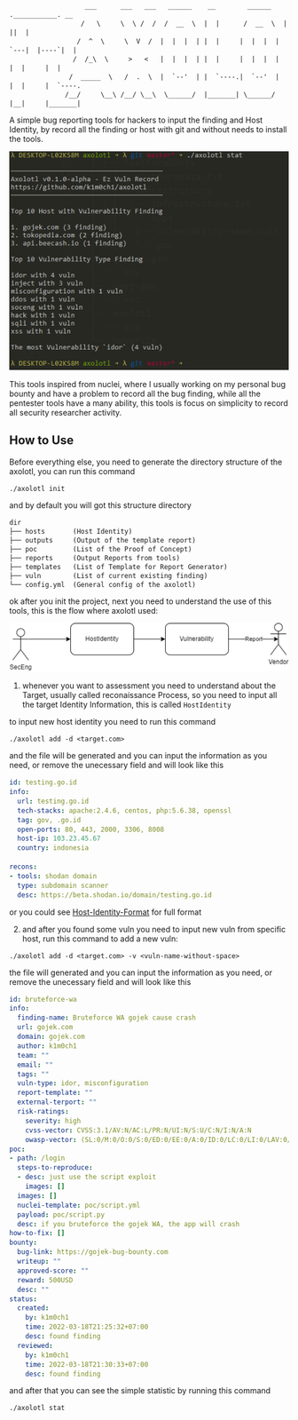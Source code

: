 ```
                   ___      ___   ___   ______    __        ______   .___________. __
                  /   \     \  \ /  /  /  __  \  |  |      /  __  \  |           ||  |
                 /  ^  \     \  V  /  |  |  |  | |  |     |  |  |  | `---|  |----`|  |
                /  /_\  \     >   <   |  |  |  | |  |     |  |  |  |     |  |     |  |
               /  _____  \   /  .  \  |  `--'  | |  `----.|  `--'  |     |  |     |  `----.
              /__/     \__\ /__/ \__\  \______/  |_______| \______/      |__|     |_______|
```

A simple bug reporting tools for hackers to input the finding and Host Identity, by record all the finding or host with git and without needs to install the tools.

![The Finding simple statistic](.github/preview-1.png)

This tools inspired from nuclei, where I usually working on my personal bug bounty and have a problem to record all the bug finding, while all the pentester tools have a many ability, this tools is focus on simplicity to record all security researcher activity.

## How to Use

Before everything else, you need to generate the directory structure of the axolotl, you can run this command

```
./axolotl init
```

and by default you will got this structure directory

```
dir
├── hosts       (Host Identity)
├── outputs     (Output of the template report)
├── poc         (List of the Proof of Concept)
├── reports     (Output Reports from tools)
├── templates   (List of Template for Report Generator)
├── vuln        (List of current existing finding)
└── config.yml  (General config of the axolotl)
```

ok after you init the project, next you need to understand the use of this tools, this is the flow where axolotl used:

![The Simple flow of Axolotl](.github/flow-axolotl.png)


1. whenever you want to assessment you need to understand about the Target, usually called reconaissance Process, so you need to input all the target Identity Information, this is called `HostIdentity` 

to input new host identity you need to run this command

```
./axolotl add -d <target.com>
```

and the file will be generated and you can input the information as you need, or remove the unecessary field and will look like this

```yml
id: testing.go.id
info:
  url: testing.go.id
  tech-stacks: apache:2.4.6, centos, php:5.6.38, openssl
  tag: gov, .go.id
  open-ports: 80, 443, 2000, 3306, 8008
  host-ip: 103.23.45.67
  country: indonesia

recons:
- tools: shodan domain
  type: subdomain scanner
  desc: https://beta.shodan.io/domain/testing.go.id
```

or you could see [Host-Identity-Format](.github/doc/Host-Identity-Format.md) for full format

2. and after you found some vuln you need to input new vuln from specific host, run this command to add a new vuln:

```
./axolotl add -d <target.com> -v <vuln-name-without-space>
```

the file will generated and you can input the information as you need, or remove the unecessary field and will look like this

```yaml
id: bruteforce-wa
info:
  finding-name: Bruteforce WA gojek cause crash
  url: gojek.com
  domain: gojek.com
  author: k1m0ch1
  team: ""
  email: ""
  tags: ""
  vuln-type: idor, misconfiguration
  report-template: ""
  external-terport: ""
  risk-ratings:
    severity: high
    cvss-vector: CVSS:3.1/AV:N/AC:L/PR:N/UI:N/S:U/C:N/I:N/A:N
    owasp-vector: (SL:0/M:0/O:0/S:0/ED:0/EE:0/A:0/ID:0/LC:0/LI:0/LAV:0/LAC:0/FD:0/RD:0/NC:0/PV:0)
poc:
- path: /login
  steps-to-reproduce:
  - desc: just use the script exploit
    images: []
  images: []
  nuclei-template: poc/script.yml
  payload: poc/script.py
  desc: if you bruteforce the gojek WA, the app will crash
how-to-fix: []
bounty:
  bug-link: https://gojek-bug-bounty.com
  writeup: ""
  approved-score: ""
  reward: 500USD
  desc: ""
status:
  created:
    by: k1m0ch1
    time: 2022-03-18T21:25:32+07:00
    desc: found finding
  reviewed:
    by: k1m0ch1
    time: 2022-03-18T21:30:33+07:00
    desc: found finding
```

and after that you can see the simple statistic by running this command

```
./axolotl stat
```


